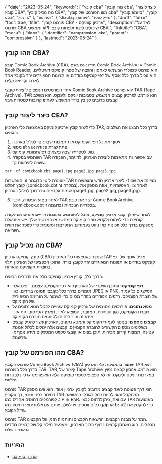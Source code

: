{
"date": "2023-05-24",
  "keywords": [
"קובץ cba",
"מהו קובץ cba",
"כיצד ליצור קובץ CBA",
"מה מכיל קובץ CBA",
"מהו הפורמט של קובץ cba",
"קוֹבֶץ",
"סיומת קובץ cba",
"סיומת"
],
  "author": {
"display_name": "שייק פאיז"
},
"draft": "false",
"toc": true,
"title": "פורמט קובץ CBA - ארכיון קומיקס",
  "description":"למד על פורמט CBA וממשקי API שיכולים ליצור ולפתוח קובצי CBA.",
  "linktitle": "CBA",
  "menu": {
    "docs": {
      "identifier": "compression-cba",
      "parent": "compression"
}
},
"lastmod": "2023-05-24"
}

## מהו קובץ CBA?

קובץ Comic Book Archive (CBA), הידוע גם בשם Comic Book Archive או Comic Book Reader, הוא פורמט פופולרי המשמש לאחסון והפצה של ספרי קומיקס דיגיטליים. הוא מכיל בדרך כלל אוסף של דפי קומיקס בודדים או תמונות המאוגדים יחד בקובץ אחד לארגון וקריאה קלים.

אחד הפורמטים הנפוצים ליצירת קובצי Comic Book Archive הוא פורמט TAR (Tape Archive). TAR הוא פורמט לארכיון קבצים המשמש בסביבות יוניקס ולינוקס. הוא משלב קבצים מרובים לקובץ בודד המשמש לעתים קרובות למטרות גיבוי.

## כיצד ליצור קובץ CBA?

כדי ליצור קובץ ארכיון קומיקס באמצעות כלי הארכיון TAR, בדרך כלל תבצע את השלבים הבאים:

1. אסוף את כל דפי הקומיקס או התמונות שברצונך לכלול בארכיון.
2. פתח שורת פקודה או חלון מסוף.
3. נווט לספרייה שבה נמצאים דפי/תמונות קומיקס.
4. השתמש בפקודה TAR עם אפשרויות מתאימות ליצירת הארכיון. לדוגמה, הפקודה עשויה להיראות כך:

```
tar -cf comicbook.cbt page1.jpg page2.jpg page3.jpg
```

בדוגמה זו, האפשרות -c אומרת ל-TAR ליצור ארכיון חדש והאפשרות -f מציינת את שם קובץ הפלט (comicbook.cbt במקרה זה). לאחר ציון האפשרויות, אתה מספק את שמות הקבצים שברצונך לכלול בארכיון (page1.jpg, page2.jpg, page3.jpg).

5. לאחר ביצוע הפקודה, הכלי TAR יצור את קובץ Comic Book Archive (comicbook.cbt בדוגמה זו) בספרייה הנוכחית.

לאחר שיש לך קובץ ארכיון קומיקס, תוכל להשתמש בתוכנות או יישומים שונים לקורא קומיקס כדי לפתוח ולקרוא ספרי קומיקס במחשב או במכשיר שלך. יישומים אלה מספקים בדרך כלל תכונות כמו ניווט בעמודים, התקרבות וסימניות כדי לשפר את חווית הקריאה.

## מה מכיל קובץ CBA?

קובץ קומיקס ארכיון (CBA) שנוצר באמצעות כלי הארכיון TAR מכיל אוסף של דפי קומיקס בודדים או תמונות המאוגדים יחד לקובץ בודד. התוכן הספציפי של הארכיון תלוי בחוברת הקומיקס הנארזת.

בדרך כלל, קובץ ארכיון קומיקס כולל את הדברים הבאים:

- **דפי קומיקס:** התוכן העיקרי של הארכיון הוא דפי הקומיקס עצמם. דפים אלה נשמרים בדרך כלל כקובצי תמונה בודדים, כגון JPEG או PNG, המייצגים כל עמוד של חוברת הקומיקס. הדפים מסודרים בסדר מסוים כדי לשמור על הזרימה הסיפורית של הקומיקס.
- **מטא נתונים:** פורמטים מסוימים של ארכיון קומיקס עשויים לכלול מטא נתונים על חוברת הקומיקס, כגון הכותרת, המחבר, המוציא לאור, תאריך הפרסום והתיאור. מידע זה עוזר לזהות ולסווג את חוברת הקומיקס.
- **קבצים נוספים:** בנוסף לעמודי הקומיקס והמטא נתונים, הארכיון עשוי להכיל קבצים משלימים נוספים הקשורים לחוברת הקומיקס. קבצים אלה יכולים לכלול אמנות עטיפה, תמונות קידום מכירות, תוכן בונוס או קובצי טקסט המספקים מידע נוסף או פרשנות.

## מהו הפורמט של קובץ CBA?

פורמט הקובץ Comic Book Archive (CBA) שנוצר באמצעות כלי הארכיון TAR הוא בדרך כלל בפורמט TAR. TAR, קיצור של Tape Archive, הוא פורמט אחסון קבצים נפוץ במערכות יוניקס ולינוקס. זה לא ספציפי לספרי קומיקס אלא הוא פורמט ארכיון למטרות כלליות.

פורמט TAR הוא דרך פשוטה לאגד קבצים מרובים לקובץ ארכיון אחד. הוא אינו מספק דחיסה בפני עצמו, כך שקובץ TAR המתקבל עשוי להיות גדול בגודלו בהשוואה לפורמטים דחוסים אחרים כמו ZIP או RAR. עם זאת, ניתן לדחוס קבצי TAR באמצעות כלים נוספים או לשלב אותם עם אלגוריתמי דחיסה כמו gzip או bzip2 כדי להקטין את גודל הקובץ.

פורמט TAR שומר על מבנה הקבצים, הרשאות הקבצים וחותמות הזמן של הקבצים הכלולים. הוא מאחסן קבצים ברצף בתוך הארכיון, ומאפשר חילוץ קל של קבצים בודדים או ארכיון שלם.

## הפניות
* [ארכיון קומיקס](https://en.wikipedia.org/wiki/Comic_book_archive)

